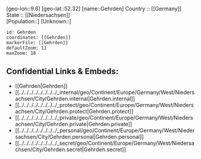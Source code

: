 ﻿---
location: [52.32,9.6] 
mapzoom: [7,12] 
mapmarker: city 
type: City
tags:
- geo/City


SpocWebEntityId: 30388
isDeleted: false
confidential: public

---
[geo-lon::9.6] 
[geo-lat::52.32] 
[name::Gehrden] 
Country :: [[Germany]]  
State :: [[Niedersachsen]]  
[Population::] 
[Unknown::] 


```leaflet
id: Gehrden
coordinates: [[Gehrden]] 
markerFile: [[Gehrden]] 
defaultZoom: 11 
maxZoom: 18
```


## Confidential Links & Embeds: 
- [[Gehrden|Gehrden]]  
- [[../../../../../../../../_internal/geo/Continent/Europe/Germany/West/Niedersachsen/City/Gehrden.internal|Gehrden.internal]] 
- [[../../../../../../../../_protect/geo/Continent/Europe/Germany/West/Niedersachsen/City/Gehrden.protect|Gehrden.protect]] 
- [[../../../../../../../../_private/geo/Continent/Europe/Germany/West/Niedersachsen/City/Gehrden.private|Gehrden.private]] 
- [[../../../../../../../../_personal/geo/Continent/Europe/Germany/West/Niedersachsen/City/Gehrden.personal|Gehrden.personal]] 
- [[../../../../../../../../_secret/geo/Continent/Europe/Germany/West/Niedersachsen/City/Gehrden.secret|Gehrden.secret]] 
